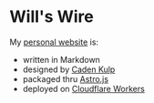 # Will's Wire

My [personal website](https://willswire.com) is:

- written in Markdown
- designed by [Caden Kulp](https://cadens.studio)
- packaged thru [Astro.js](https://astro.build)
- deployed on [Cloudflare Workers](https://workers.cloudflare.com)
